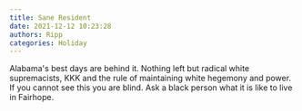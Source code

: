 ```yaml
---
title: Sane Resident
date: 2021-12-12 10:23:28
authors: Ripp
categories: Holiday
---
```


 Alabama's best days are behind it. Nothing left but radical white supremacists, KKK and the rule of maintaining white hegemony and power. If you cannot see this you are blind. Ask a black person what it is like to live in Fairhope.